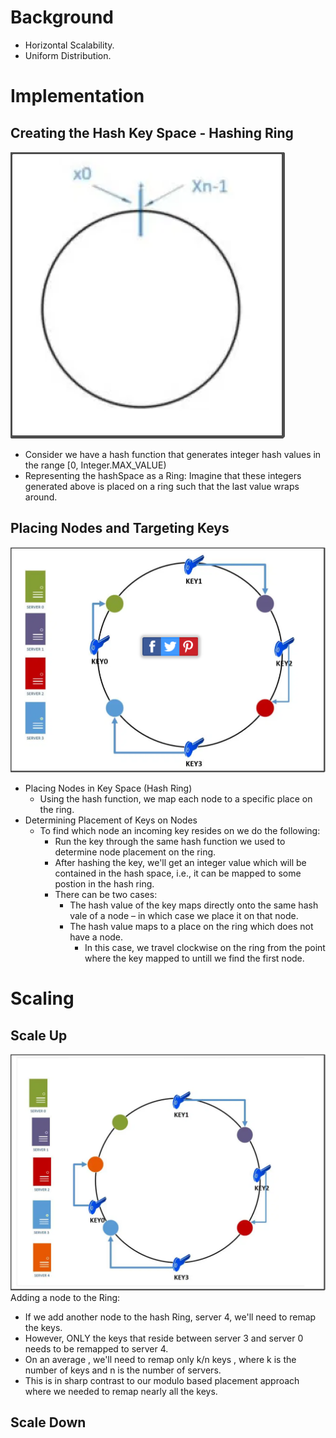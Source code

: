 # Background
 - Horizontal Scalability.
 - Uniform Distribution.

# Implementation

## Creating the Hash Key Space - Hashing Ring
![Hasing Ring](https://raw.githubusercontent.com/lambda826/My-Notebook/master/08%20System%20Design/01%20System%20Design%20Tools/resource/consistent%20hashing/01%20Hasing%20Ring.png)

 - Consider we have a hash function that generates integer hash values in the range [0, Integer.MAX_VALUE)
 - Representing the hashSpace as a Ring: Imagine that these integers generated above is placed on a ring such that the last value wraps around.


## Placing Nodes and Targeting Keys
![Nodes Placement](https://raw.githubusercontent.com/lambda826/My-Notebook/master/08%20System%20Design/01%20System%20Design%20Tools/resource/consistent%20hashing/02%20Key%20Placement.png)
 - Placing Nodes in Key Space (Hash Ring)
    - Using the hash function, we map each node to a specific place on the ring.
 - Determining Placement of Keys on Nodes
	- To find which node an incoming key resides on we do the following:
		- Run the key through the same hash function we used to determine node placement on the ring.​
		- After hashing the key, we'll get an integer value which will be contained in the hash space, i.e., it can be mapped to some postion in the hash ring.
		- There can be two cases:
			- The hash value of the key maps directly onto the same hash vale of a node – in which case we place it on that node.
			- The hash value maps to a place on the ring which does not have a node.
				- In this case, we travel clockwise on the ring from the point where the key mapped to untill we find the first node.


# Scaling
## Scale Up
![Scale up](https://raw.githubusercontent.com/lambda826/My-Notebook/master/08%20System%20Design/01%20System%20Design%20Tools/resource/consistent%20hashing/03%20Scale%20Up.png)
Adding a node to the Ring:
 - If we add another node to the hash Ring, server 4, we'll need to remap the keys.
 - However, ONLY the keys that reside between server 3 and server 0 needs to be remapped to server 4.
 - On an average , we'll need to remap only k/n keys , where k is the number of keys and n is the number of servers.
 - This is in sharp contrast to our modulo based placement approach where we needed to remap nearly all the keys.

## Scale Down

<!--stackedit_data:
eyJoaXN0b3J5IjpbNDQ4ODU5MDg5XX0=
-->